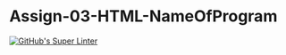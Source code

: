 # Assign-03-HTML-NameOfProgram
[![GitHub's Super Linter](https://github.com/ICS20-Programming-ShylaO/Assign-03-HTML-NameOfProgram/workflows/GitHub's%20Super%20Linter/badge.svg)](https://github.com/ICS20-Programming-ShylaO/Assign-03-HTML-NameOfProgram/actions)
